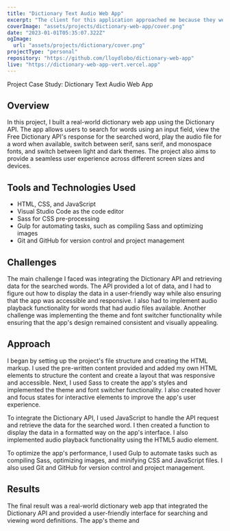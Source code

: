 ```yaml
---
title: "Dictionary Text Audio Web App"
excerpt: "The client for this application approached me because they were looking to create a product that allows drivers to quickly connect with mechanics when dealing with car problems. They also were loooking to enable hobbyist and mechanics unassociated with any particular shop the opportunity to gig-work and manage their own time. I was able to effectively create user personas, competitive audits, sketches, wireframes and a final prototype and send over final assets to an engineer in around three months."
coverImage: "assets/projects/dictionary-web-app/cover.png"
date: "2023-01-01T05:35:07.322Z"
ogImage:
  url: "assets/projects/dictionary/cover.png"
projectType: "personal"
repository: "https://github.com/lloydlobo/dictionary-web-app"
live: "https://dictionary-web-app-vert.vercel.app"
---
```


Project Case Study: Dictionary Text Audio Web App

## Overview

In this project, I built a real-world dictionary web app using the Dictionary API. The app allows users to search for words using an input field, view the Free Dictionary API's response for the searched word, play the audio file for a word when available, switch between serif, sans serif, and monospace fonts, and switch between light and dark themes. The project also aims to provide a seamless user experience across different screen sizes and devices.

## Tools and Technologies Used

- HTML, CSS, and JavaScript
- Visual Studio Code as the code editor
- Sass for CSS pre-processing
- Gulp for automating tasks, such as compiling Sass and optimizing images
- Git and GitHub for version control and project management

## Challenges

The main challenge I faced was integrating the Dictionary API and retrieving data for the searched words. The API provided a lot of data, and I had to figure out how to display the data in a user-friendly way while also ensuring that the app was accessible and responsive. I also had to implement audio playback functionality for words that had audio files available. Another challenge was implementing the theme and font switcher functionality while ensuring that the app's design remained consistent and visually appealing.

## Approach

I began by setting up the project's file structure and creating the HTML markup. I used the pre-written content provided and added my own HTML elements to structure the content and create a layout that was responsive and accessible. Next, I used Sass to create the app's styles and implemented the theme and font switcher functionality. I also created hover and focus states for interactive elements to improve the app's user experience.

To integrate the Dictionary API, I used JavaScript to handle the API request and retrieve the data for the searched word. I then created a function to display the data in a formatted way on the app's interface. I also implemented audio playback functionality using the HTML5 audio element.

To optimize the app's performance, I used Gulp to automate tasks such as compiling Sass, optimizing images, and minifying CSS and JavaScript files. I also used Git and GitHub for version control and project management.

## Results

The final result was a real-world dictionary web app that integrated the Dictionary API and provided a user-friendly interface for searching and viewing word definitions. The app's theme and
